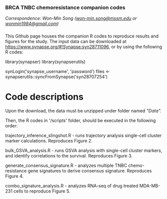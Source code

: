 ### BRCA TNBC chemoresistance companion codes ###

*Correspondence: Won-Min Song (won-min.song@mssm.edu or wonmin1984@gmail.com)*

### 
This Github page houses the companion R codes to reproduce results and figures for the study. The input data can be downloaded at https://www.synapse.org/#!Synapse:syn28711096, or by using the following R codes: 

library(synapser) 
library(synapserutils) 
 
synLogin('synapse_username', 'password') 
files <- synapserutils::syncFromSynapse('syn28707254')

# Code descriptions
Upon the download, the data must be unzipped under folder named *"Data".*

Then, the R codes in '/scripts' folder, should be executed in the following order: 

trajectory_inference_slingshot.R - runs trajectory analysis single-cell cluster marker calculations. Reproduces Figure 2. 

bulk_GSVA_analysis.R - runs GSVA analysis with single-cell cluster markers, and identify correlations to the survival. Reproduces Figure 3. 

generate_consensus_signature.R - analyzes multiple TNBC chemo-resistance gene signatures to derive consensus signature. Reproduces Figure 4. 

combo_signature_analysis.R - analyzes RNA-seq of drug treated MDA-MB-231 cells to reproduce Figure 5. 



